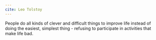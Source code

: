 ```yaml
---
cite: Leo Tolstoy
---
```


People do all kinds of clever and difficult things to improve life instead of doing the easiest, simplest thing - refusing to participate in activities that make life bad.
